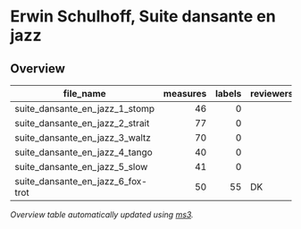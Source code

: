 # Erwin Schulhoff, Suite dansante en jazz

## Overview
|            file_name            |measures|labels|reviewers|
|---------------------------------|-------:|-----:|---------|
|suite_dansante_en_jazz_1_stomp   |      46|     0|         |
|suite_dansante_en_jazz_2_strait  |      77|     0|         |
|suite_dansante_en_jazz_3_waltz   |      70|     0|         |
|suite_dansante_en_jazz_4_tango   |      40|     0|         |
|suite_dansante_en_jazz_5_slow    |      41|     0|         |
|suite_dansante_en_jazz_6_fox-trot|      50|    55|DK       |


*Overview table automatically updated using [ms3](https://johentsch.github.io/ms3/).*
